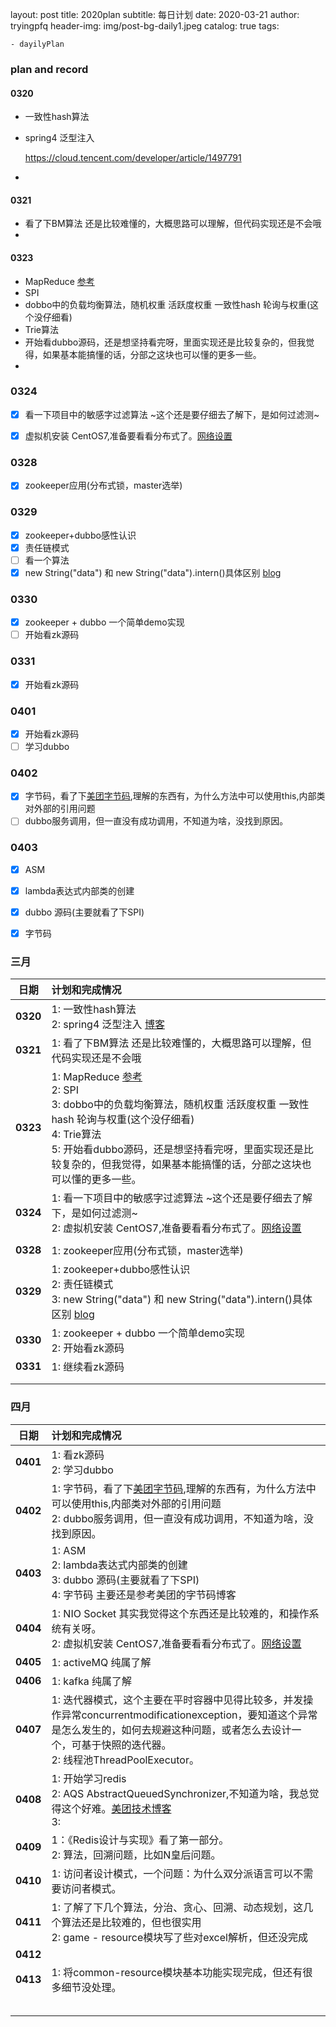 layout:     post
title:      2020plan
subtitle:   每日计划
date:       2020-03-21
author:     tryingpfq
header-img: img/post-bg-daily1.jpeg
catalog: true
tags:

    - dayilyPlan

### plan and record

#### 0320

* 一致性hash算法

* spring4 泛型注入

  https://cloud.tencent.com/developer/article/1497791

* 

#### 0321

* 看了下BM算法 还是比较难懂的，大概思路可以理解，但代码实现还是不会哦
* 

#### 0323

* MapReduce [参考](https://blog.csdn.net/qq_35078688/article/details/83240661?depth_1-utm_source=distribute.pc_relevant.none-task&utm_source=distribute.pc_relevant.none-task)
* SPI
* dobbo中的负载均衡算法，随机权重 活跃度权重 一致性hash 轮询与权重(这个没仔细看)
* Trie算法
* 开始看dubbo源码，还是想坚持看完呀，里面实现还是比较复杂的，但我觉得，如果基本能搞懂的话，分部之这块也可以懂的更多一些。
* 



### 0324

- [x] 看一下项目中的敏感字过滤算法  ~这个还是要仔细去了解下，是如何过滤测~
- [x] 虚拟机安装 CentOS7,准备要看看分布式了。[网络设置](https://blog.csdn.net/akipa11/article/details/81414875?depth_1-utm_source=distribute.pc_relevant.none-task&utm_source=distribute.pc_relevant.none-task)



### 0328

- [x] zookeeper应用(分布式锁，master选举)

### 0329
- [x] zookeeper+dubbo感性认识
- [x] 责任链模式
- [ ] 看一个算法
- [x] new String("data") 和 new String("data").intern()具体区别 [blog](https://tech.meituan.com/2014/03/06/in-depth-understanding-string-intern.html)

### 0330
- [x] zookeeper + dubbo 一个简单demo实现
- [ ] 开始看zk源码

### 0331
- [x] 开始看zk源码

### 0401
- [x] 开始看zk源码
- [ ] 学习dubbo

###  0402

- [x] 字节码，看了下[美团字节码](https://tech.meituan.com/2019/09/05/java-bytecode-enhancement.html),理解的东西有，为什么方法中可以使用this,内部类对外部的引用问题
- [ ] dubbo服务调用，但一直没有成功调用，不知道为啥，没找到原因。

### 0403

- [x] ASM
- [x] lambda表达式内部类的创建
- [x] dubbo 源码(主要就看了下SPI)
- [x] 字节码



### 三月

|   日期   | 计划和完成情况                                               |
| :------: | :----------------------------------------------------------- |
| **0320** | 1:  一致性hash算法  <br>2:  spring4 泛型注入 [博客](https://cloud.tencent.com/developer/article/1497791) |
| **0321** | 1: 看了下BM算法 还是比较难懂的，大概思路可以理解，但代码实现还是不会哦 |
| **0323** | 1: MapReduce [参考](https://blog.csdn.net/qq_35078688/article/details/83240661?depth_1-utm_source=distribute.pc_relevant.none-task&utm_source=distribute.pc_relevant.none-task)<br>2: SPI<br>3: dobbo中的负载均衡算法，随机权重 活跃度权重 一致性hash 轮询与权重(这个没仔细看)<br>4: Trie算法<br>5: 开始看dubbo源码，还是想坚持看完呀，里面实现还是比较复杂的，但我觉得，如果基本能搞懂的话，分部之这块也可以懂的更多一些。 |
| **0324** | 1: 看一下项目中的敏感字过滤算法  ~这个还是要仔细去了解下，是如何过滤测~<br>2: 虚拟机安装 CentOS7,准备要看看分布式了。[网络设置](https://blog.csdn.net/akipa11/article/details/81414875?depth_1-utm_source=distribute.pc_relevant.none-task&utm_source=distribute.pc_relevant.none-task) |
|          |                                                              |
| **0328** | 1: zookeeper应用(分布式锁，master选举)                       |
| **0329** | 1: zookeeper+dubbo感性认识<br>2: 责任链模式 <br>3: new String("data") 和 new String("data").intern()具体区别 [blog](https://tech.meituan.com/2014/03/06/in-depth-understanding-string-intern.html) |
| **0330** | 1: zookeeper + dubbo 一个简单demo实现 <br>2: 开始看zk源码    |
| **0331** | 1: 继续看zk源码                                              |
|          |                                                              |
|          |                                                              |



### 四月

|   日期   | 计划和完成情况                                               |
| :------: | :----------------------------------------------------------- |
| **0401** | 1: 看zk源码  <br>2: 学习dubbo                                |
| **0402** | 1: 字节码，看了下[美团字节码](https://tech.meituan.com/2019/09/05/java-bytecode-enhancement.html),理解的东西有，为什么方法中可以使用this,内部类对外部的引用问题 <br>2: dubbo服务调用，但一直没有成功调用，不知道为啥，没找到原因。 |
| **0403** | 1: ASM <br>2: lambda表达式内部类的创建 <br>3: dubbo 源码(主要就看了下SPI) <br>4: 字节码  主要还是参考美团的字节码博客 |
| **0404** | 1: NIO Socket 其实我觉得这个东西还是比较难的，和操作系统有关呀。<br>2: 虚拟机安装 CentOS7,准备要看看分布式了。[网络设置](https://blog.csdn.net/akipa11/article/details/81414875?depth_1-utm_source=distribute.pc_relevant.none-task&utm_source=distribute.pc_relevant.none-task) |
| **0405** | 1: activeMQ  纯属了解                                        |
| **0406** | 1: kafka 纯属了解<br>                                        |
| **0407** | 1: 迭代器模式，这个主要在平时容器中见得比较多，并发操作异常concurrentmodificationexception，要知道这个异常是怎么发生的，如何去规避这种问题，或者怎么去设计一个，可基于快照的迭代器。<br>2: 线程池ThreadPoolExecutor。<br> |
| **0408** | 1: 开始学习redis <br>2: AQS AbstractQueuedSynchronizer,不知道为啥，我总觉得这个好难。[美团技术博客](https://tech.meituan.com/2019/12/05/aqs-theory-and-apply.html)<br>3: |
| **0409** | 1：《Redis设计与实现》看了第一部分。<br>2:  算法，回溯问题，比如N皇后问题。<br> |
| **0410** | 1: 访问者设计模式，一个问题：为什么双分派语言可以不需要访问者模式。<br  > |
| **0411** | 1: 了解了下几个算法，分治、贪心、回溯、动态规划，这几个算法还是比较难的，但也很实用<br>2: game - resource模块写了些对excel解析，但还没完成 |
| **0412** |                                                              |
| **0413** | 1: 将common-resource模块基本功能实现完成，但还有很多细节没处理。<br> |
|          |                                                              |
|          |                                                              |
|          |                                                              |
|          |                                                              |
|          |                                                              |



